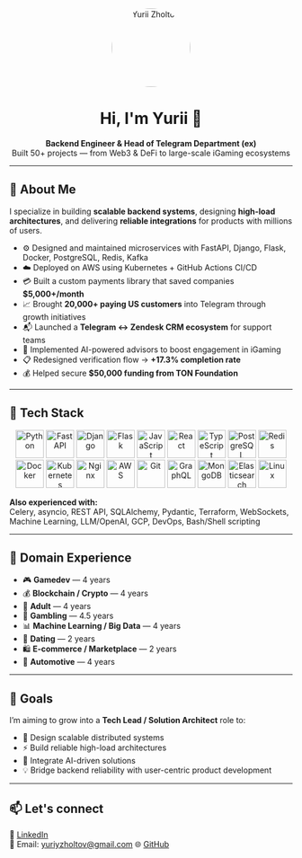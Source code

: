 <!-- Header with photo and intro -->
<div align="center">

<img src="https://media.licdn.com/dms/image/v2/D4E03AQF4JM4K74ooJg/profile-displayphoto-shrink_800_800/profile-displayphoto-shrink_800_800/0/1731617058172?e=1760572800&v=beta&t=GcOH5GegYSqdo2pDwGtQXYhRjpfqDZHDdis47MYF_v4" alt="Yurii Zholtov" width="140" style="border-radius:50%"/>

# Hi, I'm Yurii 👋  
**Backend Engineer & Head of Telegram Department (ex)**  
Built 50+ projects — from Web3 & DeFi to large-scale iGaming ecosystems

</div>



---

## 🚀 About Me

I specialize in building **scalable backend systems**, designing **high-load architectures**, and delivering **reliable integrations** for products with millions of users.

- ⚙️ Designed and maintained microservices with FastAPI, Django, Flask, Docker, PostgreSQL, Redis, Kafka
- ☁️ Deployed on AWS using Kubernetes + GitHub Actions CI/CD
- 💳 Built a custom payments library that saved companies **$5,000+/month**
- 📈 Brought **20,000+ paying US customers** into Telegram through growth initiatives
- 📬 Launched a **Telegram ↔ Zendesk CRM ecosystem** for support teams
- 🧠 Implemented AI-powered advisors to boost engagement in iGaming
- 📋 Redesigned verification flow → **+17.3% completion rate**
- 💰 Helped secure **$50,000 funding from TON Foundation**

---

## 🧩 Tech Stack

<div align="center">

<img src="https://cdn.jsdelivr.net/gh/devicons/devicon/icons/python/python-original.svg" width="50" title="Python"/>
<img src="https://cdn.jsdelivr.net/gh/devicons/devicon/icons/fastapi/fastapi-original.svg" width="50" title="FastAPI"/>
<img src="https://cdn.jsdelivr.net/gh/devicons/devicon/icons/django/django-plain.svg" width="50" title="Django"/>
<img src="https://cdn.jsdelivr.net/gh/devicons/devicon/icons/flask/flask-original.svg" width="50" title="Flask"/>
<img src="https://cdn.jsdelivr.net/gh/devicons/devicon/icons/javascript/javascript-original.svg" width="50" title="JavaScript"/>
<img src="https://cdn.jsdelivr.net/gh/devicons/devicon/icons/react/react-original.svg" width="50" title="React"/>
<img src="https://cdn.jsdelivr.net/gh/devicons/devicon/icons/typescript/typescript-original.svg" width="50" title="TypeScript"/>
<img src="https://cdn.jsdelivr.net/gh/devicons/devicon/icons/postgresql/postgresql-original.svg" width="50" title="PostgreSQL"/>
<img src="https://cdn.jsdelivr.net/gh/devicons/devicon/icons/redis/redis-original.svg" width="50" title="Redis"/>
<img src="https://cdn.jsdelivr.net/gh/devicons/devicon/icons/docker/docker-original.svg" width="50" title="Docker"/>
<img src="https://cdn.jsdelivr.net/gh/devicons/devicon/icons/kubernetes/kubernetes-plain.svg" width="50" title="Kubernetes"/>
<img src="https://cdn.jsdelivr.net/gh/devicons/devicon/icons/nginx/nginx-original.svg" width="50" title="Nginx"/>
<img src="https://cdn.jsdelivr.net/gh/devicons/devicon/icons/amazonwebservices/amazonwebservices-original.svg" width="50" title="AWS"/>
<img src="https://cdn.jsdelivr.net/gh/devicons/devicon/icons/git/git-original.svg" width="50" title="Git"/>
<img src="https://cdn.jsdelivr.net/gh/devicons/devicon/icons/graphql/graphql-plain.svg" width="50" title="GraphQL"/>
<img src="https://cdn.jsdelivr.net/gh/devicons/devicon/icons/mongodb/mongodb-original.svg" width="50" title="MongoDB"/>
<img src="https://cdn.jsdelivr.net/gh/devicons/devicon/icons/elasticsearch/elasticsearch-original.svg" width="50" title="Elasticsearch"/>
<img src="https://cdn.jsdelivr.net/gh/devicons/devicon/icons/linux/linux-original.svg" width="50" title="Linux"/>

</div>

**Also experienced with:**  
Celery, asyncio, REST API, SQLAlchemy, Pydantic, Terraform, WebSockets, Machine Learning, LLM/OpenAI, GCP, DevOps, Bash/Shell scripting

---

## 🧠 Domain Experience

- 🎮 **Gamedev** — 4 years
- 💰 **Blockchain / Crypto** — 4 years
- 🔞 **Adult** — 4 years
- 🎲 **Gambling** — 4.5 years
- 📊 **Machine Learning / Big Data** — 4 years
- 💌 **Dating** — 2 years
- 🛍️ **E-commerce / Marketplace** — 2 years
- 🚗 **Automotive** — 4 years

---

## 🎯 Goals

I’m aiming to grow into a **Tech Lead / Solution Architect** role to:

- 🧠 Design scalable distributed systems
- ⚡ Build reliable high-load architectures
- 🤖 Integrate AI-driven solutions
- 💡 Bridge backend reliability with user-centric product development

---
## 📫 Let's connect

💼 [LinkedIn](https://www.linkedin.com/in/yurii-zholtov)  
📧 Email: yuriyzholtov@gmail.com
🌐 [GitHub](https://github.com/counterat)

